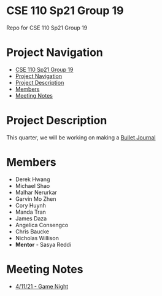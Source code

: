 # CSE 110 Sp21 Group 19
Repo for CSE 110 Sp21 Group 19

# Project Navigation
- [CSE 110 Sp21 Group 19](#cse-110-sp21-group-19)
- [Project Navigation](#project-navigation)
- [Project Description](#project-description)
- [Members](#members)
- [Meeting Notes](#meeting-notes)

# Project Description
This quarter, we will be working on making a [Bullet Journal](https://en.wikipedia.org/wiki/Bullet_journal)

# Members
- Derek Hwang
- Michael Shao
- Malhar Nerurkar
- Garvin Mo Zhen
- Cory Huynh
- Manda Tran
- James Daza
- Angelica Consengco
- Chris Baucke
- Nicholas Willison
- **Mentor** - Sasya Reddi

# Meeting Notes
- [4/11/21 - Game Night](admin/meetings/041121-gamenight.md)



